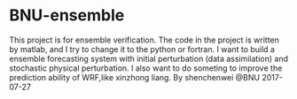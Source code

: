# BNU-ensemble
This project is for ensemble verification. 
The code in the project is written by matlab, and I try to change it to the python or fortran.
I want to build a ensemble forecasting system with initial perturbation (data assimilation) and stochastic physical perturbation. 
I also want to do someting to improve the prediction ability of WRF,like xinzhong liang.
By shenchenwei @BNU 2017-07-27
